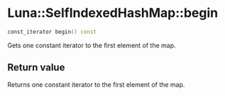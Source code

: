 # Luna::SelfIndexedHashMap::begin

```c++
const_iterator begin() const
```

Gets one constant iterator to the first element of the map. 



## Return value
Returns one constant iterator to the first element of the map. 

